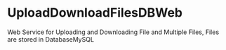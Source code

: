 # UploadDownloadFilesDBWeb

Web Service for Uploading and Downloading File and Multiple Files, Files are stored in DatabaseMySQL
